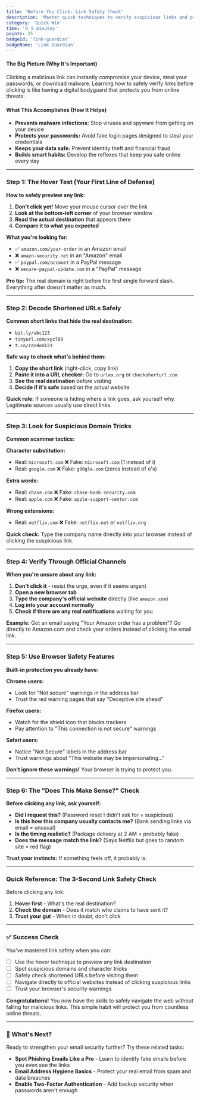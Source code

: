 ```yaml
---
title: 'Before You Click: Link Safety Check'
description: 'Master quick techniques to verify suspicious links and protect yourself from malicious websites.'
category: 'Quick Win'
time: '⏰ 5 minutes'
points: 25
badgeId: 'link-guardian'
badgeName: 'Link Guardian'
---
```


#### The Big Picture (Why It's Important)
Clicking a malicious link can instantly compromise your device, steal your passwords, or download malware. Learning how to safely verify links before clicking is like having a digital bodyguard that protects you from online threats.

#### What This Accomplishes (How It Helps)
* **Prevents malware infections:** Stop viruses and spyware from getting on your device
* **Protects your passwords:** Avoid fake login pages designed to steal your credentials
* **Keeps your data safe:** Prevent identity theft and financial fraud
* **Builds smart habits:** Develop the reflexes that keep you safe online every day

---

### Step 1: The Hover Test (Your First Line of Defense)

**How to safely preview any link:**
1. **Don't click yet!** Move your mouse cursor over the link
2. **Look at the bottom-left corner** of your browser window
3. **Read the actual destination** that appears there
4. **Compare it to what you expected**

**What you're looking for:**
* ✅ `amazon.com/your-order` in an Amazon email
* ❌ `amazn-security.net` in an "Amazon" email
* ✅ `paypal.com/account` in a PayPal message
* ❌ `secure-paypal-update.com` in a "PayPal" message

**Pro tip:** The real domain is right before the first single forward slash. Everything after doesn't matter as much.

---

### Step 2: Decode Shortened URLs Safely

**Common short links that hide the real destination:**
* `bit.ly/abc123`
* `tinyurl.com/xyz789`
* `t.co/random123`

**Safe way to check what's behind them:**
1. **Copy the short link** (right-click, copy link)
2. **Paste it into a URL checker:** Go to `urlex.org` or `checkshorturl.com`
3. **See the real destination** before visiting
4. **Decide if it's safe** based on the actual website

**Quick rule:** If someone is hiding where a link goes, ask yourself why. Legitimate sources usually use direct links.

---

### Step 3: Look for Suspicious Domain Tricks

**Common scammer tactics:**

**Character substitution:**
* Real: `microsoft.com` ❌ Fake: `m1crosoft.com` (1 instead of i)
* Real: `google.com` ❌ Fake: `g00gle.com` (zeros instead of o's)

**Extra words:**
* Real: `chase.com` ❌ Fake: `chase-bank-security.com`
* Real: `apple.com` ❌ Fake: `apple-support-center.com`

**Wrong extensions:**
* Real: `netflix.com` ❌ Fake: `netflix.net` or `netflix.org`

**Quick check:** Type the company name directly into your browser instead of clicking the suspicious link.

---

### Step 4: Verify Through Official Channels

**When you're unsure about any link:**

1. **Don't click it** - resist the urge, even if it seems urgent
2. **Open a new browser tab**
3. **Type the company's official website** directly (like `amazon.com`)
4. **Log into your account normally**
5. **Check if there are any real notifications** waiting for you

**Example:** Got an email saying "Your Amazon order has a problem"? Go directly to Amazon.com and check your orders instead of clicking the email link.

---

### Step 5: Use Browser Safety Features

**Built-in protection you already have:**

**Chrome users:**
* Look for "Not secure" warnings in the address bar
* Trust the red warning pages that say "Deceptive site ahead"

**Firefox users:**
* Watch for the shield icon that blocks trackers
* Pay attention to "This connection is not secure" warnings

**Safari users:**
* Notice "Not Secure" labels in the address bar
* Trust warnings about "This website may be impersonating..."

**Don't ignore these warnings!** Your browser is trying to protect you.

---

### Step 6: The "Does This Make Sense?" Check

**Before clicking any link, ask yourself:**
* **Did I request this?** (Password reset I didn't ask for = suspicious)
* **Is this how this company usually contacts me?** (Bank sending links via email = unusual)
* **Is the timing realistic?** (Package delivery at 2 AM = probably fake)
* **Does the message match the link?** (Says Netflix but goes to random site = red flag)

**Trust your instincts:** If something feels off, it probably is.

---

### Quick Reference: The 3-Second Link Safety Check

Before clicking any link:
1. **Hover first** - What's the real destination?
2. **Check the domain** - Does it match who claims to have sent it?
3. **Trust your gut** - When in doubt, don't click

---

### ✅ Success Check

You've mastered link safety when you can:
- [ ] Use the hover technique to preview any link destination
- [ ] Spot suspicious domains and character tricks
- [ ] Safely check shortened URLs before visiting them
- [ ] Navigate directly to official websites instead of clicking suspicious links
- [ ] Trust your browser's security warnings

**Congratulations!** You now have the skills to safely navigate the web without falling for malicious links. This simple habit will protect you from countless online threats.

---

### 🎯 What's Next?

Ready to strengthen your email security further? Try these related tasks:
* **Spot Phishing Emails Like a Pro** - Learn to identify fake emails before you even see the links
* **Email Address Hygiene Basics** - Protect your real email from spam and data breaches
* **Enable Two-Factor Authentication** - Add backup security when passwords aren't enough
